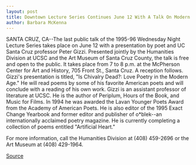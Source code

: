 ```yaml
---
layout: post
title: Downtown Lecture Series Continues June 12 With A Talk On Modern Love Poetry
author: Barbara McKenna
---
```


SANTA CRUZ, CA--The last public talk of the 1995-96 Wednesday  Night Lecture Series takes place on June 12 with a presentation by  poet and UC Santa Cruz professor Peter Gizzi. Presented jointly by  the Humanities Division at UCSC and the Art Museum of Santa Cruz  County, the talk is free and open to the public. It takes place from 7  to 8 p.m. at the McPherson Center for Art and History, 705 Front St.,  Santa Cruz. A reception follows.  Gizzi's presentation is titled, "Is Chivalry Dead?: Love Poetry in  the Modern Age." He will read poems by some of his favorite  American poets and will conclude with a reading of his own work. Gizzi is an assistant professor of literature at UCSC. He is the  author of Periplum, Hours of the Book, and Music for Films. In 1994  he was awarded the Lavan Younger Poets Award from the Academy of  American Poets. He is also editor of the 1995 Exact Change Yearbook  and former editor and publisher of o*blek--an internationally  acclaimed poetry magazine. He is currently completing a collection  of poems entitled "Artificial Heart."

For more information, call the Humanities Division at (408)  459-2696 or the Art Museum at (408) 429-1964.

[Source](http://www1.ucsc.edu/news_events/press_releases/archive/95-96/05-96/052096-Downtown_lecture_se.html "Permalink to 052096-Downtown_lecture_se")
